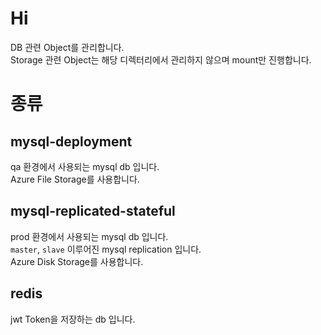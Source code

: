 # Hi

DB 관련 Object를 관리합니다.  
Storage 관련 Object는 해당 디렉터리에서 관리하지 않으며 mount만 진행합니다.

# 종류

## mysql-deployment

qa 환경에서 사용되는 mysql db 입니다.  
Azure File Storage를 사용합니다.

## mysql-replicated-stateful

prod 환경에서 사용되는 mysql db 입니다.  
`master`, `slave` 이루어진 mysql replication 입니다.  
Azure Disk Storage를 사용합니다.

## redis

jwt Token을 저장하는 db 입니다.

